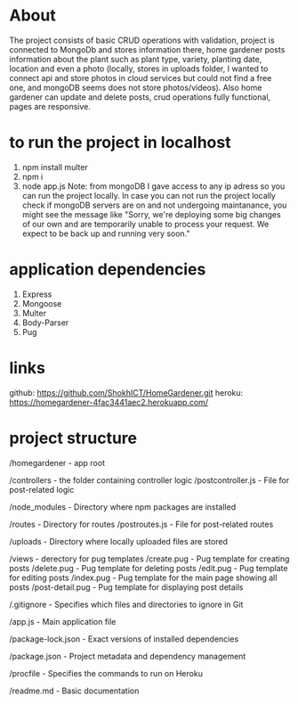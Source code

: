 # About 
The project consists of basic CRUD operations with validation, project is connected to MongoDb and stores information there, home gardener posts information about the plant such as plant type, variety, planting date, location and even a photo (locally, stores in uploads folder, I wanted to connect api and store photos in cloud services but could not find a free one, and mongoDB seems does not store photos/videos). Also home gardener can update and delete posts, crud operations fully functional, pages are responsive.

# to run the project in localhost
1. npm install multer
2. npm i
3. node app.js
Note: from mongoDB I gave access to any ip adress so you can run the project locally.
In case you can not run the project locally check if mongoDB servers are on and not undergoing maintanance, you might see the message like "Sorry, we're deploying some big changes of our own and are temporarily unable to process your request. We expect to be back up and running very soon." 

# application dependencies
1. Express
2. Mongoose
3. Multer
4. Body-Parser  
5. Pug

# links 
github: https://github.com/ShokhICT/HomeGardener.git
heroku: https://homegardener-4fac3441aec2.herokuapp.com/

# project structure 
/homegardener - app root 

/controllers - the folder containing controller logic 
    /postcontroller.js - File for post-related logic

/node_modules - Directory where npm packages are installed

/routes - Directory for routes
    /postroutes.js - File for post-related routes

/uploads - Directory where locally uploaded files are stored

/views - derectory for pug templates
    /create.pug - Pug template for creating posts
    /delete.pug - Pug template for deleting posts
    /edit.pug - Pug template for editing posts
    /index.pug - Pug template for the main page showing all posts
    /post-detail.pug - Pug template for displaying post details

/.gitignore - Specifies which files and directories to ignore in Git

/app.js - Main application file

/package-lock.json - Exact versions of installed dependencies

/package.json - Project metadata and dependency management

/procfile - Specifies the commands to run on Heroku

/readme.md - Basic documentation